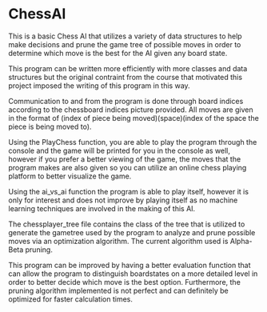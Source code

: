 # ChessAI
This is a basic Chess AI that utilizes a variety of data structures to help make decisions and prune the game tree of possible moves
in order to determine which move is the best for the AI given any board state. 

This program can be written more efficiently with more classes and data structures but the original contraint from the course that motivated this project imposed the writing of this program in this way.

Communication to and from the program is done through board indices according to the chessboard indices picture provided. All moves are 
given in the format of (index of piece being moved)(space)(index of the space the piece is being moved to).

Using the PlayChess function, you are able to play the program through the console and the game will be printed for you in the console as
well, however if you prefer a better viewing of the game, the moves that the program makes are also given so you can utilize an online
chess playing platform to better visualize the game. 

Using the ai_vs_ai function the program is able to play itself, however it is only for interest and does not improve by playing itself 
as no machine learning techniques are involved in the making of this AI.

The chessplayer_tree file contains the class of the tree that is utilized to generate the gametree used by the program to analyze and
prune possible moves via an optimization algorithm. The current algorithm used is Alpha-Beta pruning.

This program can be improved by having a better evaluation function that can allow the program to distinguish boardstates on a more detailed level in order to better decide which move is the best option. Furthermore, the pruning algorithm implemented is not perfect and can definitely be optimized for faster calculation times. 
